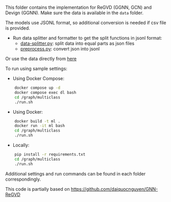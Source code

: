 This folder contains the implementation for ReGVD (GGNN, GCN) and Devign (GGNN).
Make sure the data is available in the `data` folder.

The models use JSONL format, so additional conversion is needed if csv file is provided.

- Run data splitter and formatter to get the split functions in jsonl format:
    - [data-splitter.py](data-splitter.py): split data into equal parts as json files
    - [preprocess.py](preprocess.py): convert json into jsonl

Or use the data directly from [here](https://drive.google.com/drive/folders/17zrM4V9b8eOuc9-2SC90hF8I72siTpyc?usp=sharing)

To run using sample settings:

- Using Docker Compose:
```bash
    docker compose up -d
    docker compose exec dl bash
    cd /graph/multiclass
    ./run.sh
  ```

- Using Docker:
```bash
    docker build -t ml .
    docker run -it ml bash
    cd /graph/multiclass
    ./run.sh
```

- Locally:
```bash
    pip install -r requirements.txt
    cd /graph/multiclass 
    ./run.sh
```

Additional settings and run commands can be found in each folder correspondingly.

This code is partially based on https://github.com/daiquocnguyen/GNN-ReGVD
